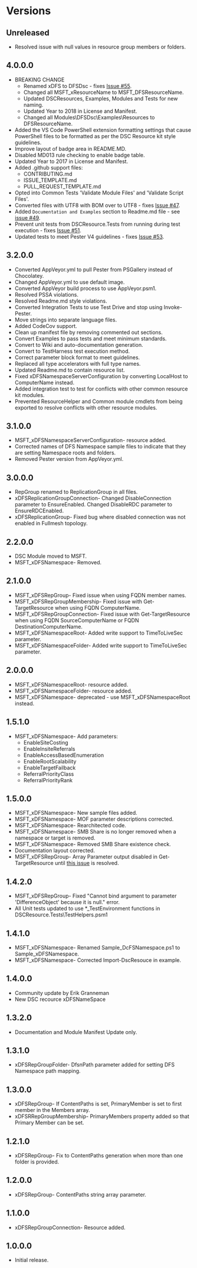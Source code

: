 # Versions

## Unreleased

- Resolved issue with null values in resource group members or folders.

## 4.0.0.0

- BREAKING CHANGE
  - Renamed xDFS to DFSDsc - fixes [Issue #55](https://github.com/PowerShell/xDFS/issues/55).
  - Changed all MSFT_xResourceName to MSFT_DFSResourceName.
  - Updated DSCResources, Examples, Modules and Tests for new naming.
  - Updated Year to 2018 in License and Manifest.
  - Changed all Modules\DFSDsc\Examples\Resources to DFSResourceName.
- Added the VS Code PowerShell extension formatting settings that cause PowerShell
  files to be formatted as per the DSC Resource kit style guidelines.
- Improve layout of badge area in README.MD.
- Disabled MD013 rule checking to enable badge table.
- Updated Year to 2017 in License and Manifest.
- Added .github support files:
  - CONTRIBUTING.md
  - ISSUE_TEMPLATE.md
  - PULL_REQUEST_TEMPLATE.md
- Opted into Common Tests 'Validate Module Files' and 'Validate Script Files'.
- Converted files with UTF8 with BOM over to UTF8 - fixes [Issue #47](https://github.com/PowerShell/xDFS/issues/47).
- Added `Documentation and Examples` section to Readme.md file - see
  [issue #49](https://github.com/PowerShell/xDFS/issues/49).
- Prevent unit tests from DSCResource.Tests from running during test
  execution - fixes [Issue #51](https://github.com/PowerShell/xDFS/issues/51).
- Updated tests to meet Pester V4 guidelines - fixes [Issue #53](https://github.com/PowerShell/xDFS/issues/53).

## 3.2.0.0

- Converted AppVeyor.yml to pull Pester from PSGallery instead of Chocolatey.
- Changed AppVeyor.yml to use default image.
- Converted AppVeyor build process to use AppVeyor.psm1.
- Resolved PSSA violations.
- Resolved Readme.md style violations.
- Converted Integration Tests to use Test Drive and stop using Invoke-Pester.
- Move strings into separate language files.
- Added CodeCov support.
- Clean up manifest file by removing commented out sections.
- Convert Examples to pass tests and meet minimum standards.
- Convert to Wiki and auto-documentation generation.
- Convert to TestHarness test execution method.
- Correct parameter block format to meet guidelines.
- Replaced all type accelerators with full type names.
- Updated Readme.md to contain resource list.
- Fixed xDFSNamespaceServerConfiguration by converting LocalHost to ComputerName
  instead.
- Added integration test to test for conflicts with other common resource kit modules.
- Prevented ResourceHelper and Common module cmdlets from being exported to resolve
  conflicts with other resource modules.

## 3.1.0.0

- MSFT_xDFSNamespaceServerConfiguration- resource added.
- Corrected names of DFS Namespace sample files to indicate that they are setting
  Namespace roots and folders.
- Removed Pester version from AppVeyor.yml.

## 3.0.0.0

- RepGroup renamed to ReplicationGroup in all files.
- xDFSReplicationGroupConnection- Changed DisableConnection parameter to EnsureEnabled.
                                  Changed DisableRDC parameter to EnsureRDCEnabled.
- xDFSReplicationGroup- Fixed bug where disabled connection was not enabled in
  Fullmesh topology.

## 2.2.0.0

- DSC Module moved to MSFT.
- MSFT_xDFSNamespace- Removed.

## 2.1.0.0

- MSFT_xDFSRepGroup- Fixed issue when using FQDN member names.
- MSFT_xDFSRepGroupMembership- Fixed issue with Get-TargetResource when using
  FQDN ComputerName.
- MSFT_xDFSRepGroupConnection- Fixed issue with Get-TargetResource when using
  FQDN SourceComputerName or FQDN DestinationComputerName.
- MSFT_xDFSNamespaceRoot- Added write support to TimeToLiveSec parameter.
- MSFT_xDFSNamespaceFolder- Added write support to TimeToLiveSec parameter.

## 2.0.0.0

- MSFT_xDFSNamespaceRoot- resource added.
- MSFT_xDFSNamespaceFolder- resource added.
- MSFT_xDFSNamespace- deprecated - use MSFT_xDFSNamespaceRoot instead.

## 1.5.1.0

- MSFT_xDFSNamespace- Add parameters:
  - EnableSiteCosting
  - EnableInsiteReferrals
  - EnableAccessBasedEnumeration
  - EnableRootScalability
  - EnableTargetFailback
  - ReferralPriorityClass
  - ReferralPriorityRank

## 1.5.0.0

- MSFT_xDFSNamespace- New sample files added.
- MSFT_xDFSNamespace- MOF parameter descriptions corrected.
- MSFT_xDFSNamespace- Rearchitected code.
- MSFT_xDFSNamespace- SMB Share is no longer removed when a namespace or target
  is removed.
- MSFT_xDFSNamespace- Removed SMB Share existence check.
- Documentation layout corrected.
- MSFT_xDFSRepGroup- Array Parameter output disabled in Get-TargetResource
  until [this issue](https://windowsserver.uservoice.com/forums/301869-powershell/suggestions/11088807-get-dscconfiguration-fails-with-embedded-cim-type)
  is resolved.

## 1.4.2.0

- MSFT_xDFSRepGroup- Fixed "Cannot bind argument to parameter 'DifferenceObject'
  because it is null." error.
- All Unit tests updated to use *_TestEnvironment functions in DSCResource.Tests\TestHelpers.psm1

## 1.4.1.0

- MSFT_xDFSNamespace- Renamed Sample_DcFSNamespace.ps1 to Sample_xDFSNamespace.
- MSFT_xDFSNamespace- Corrected Import-DscResouce in example.

## 1.4.0.0

- Community update by Erik Granneman
- New DSC recource xDFSNameSpace

## 1.3.2.0

- Documentation and Module Manifest Update only.

## 1.3.1.0

- xDFSRepGroupFolder- DfsnPath parameter added for setting DFS Namespace path mapping.

## 1.3.0.0

- xDFSRepGroup- If ContentPaths is set, PrimaryMember is set to first member in
  the Members array.
- xDFSRRepGroupMembership- PrimaryMembers property added so that Primary Member
  can be set.

## 1.2.1.0

- xDFSRepGroup- Fix to ContentPaths generation when more than one folder is provided.

## 1.2.0.0

- xDFSRepGroup- ContentPaths string array parameter.

## 1.1.0.0

- xDFSRepGroupConnection- Resource added.

## 1.0.0.0

- Initial release.
